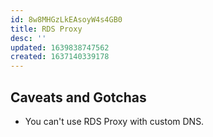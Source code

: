 ```yaml
---
id: 8w8MHGzLkEAsoyW4s4GB0
title: RDS Proxy
desc: ''
updated: 1639838747562
created: 1637140339178
---
```


## Caveats and Gotchas

* You can't use RDS Proxy with custom DNS.

